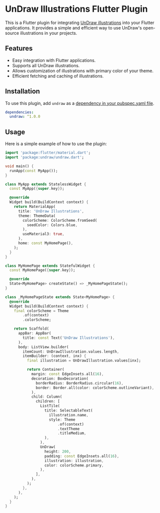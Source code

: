 <!--
This README describes the package. If you publish this package to pub.dev,
this README's contents appear on the landing page for your package.

For information about how to write a good package README, see the guide for
[writing package pages](https://dart.dev/guides/libraries/writing-package-pages).

For general information about developing packages, see the Dart guide for
[creating packages](https://dart.dev/guides/libraries/create-library-packages)
and the Flutter guide for
[developing packages and plugins](https://flutter.dev/developing-packages).
-->

# UnDraw Illustrations Flutter Plugin

This is a Flutter plugin for integrating [UnDraw illustrations](https://undraw.co/illustrations) into your Flutter applications. It
provides a simple and efficient way to use UnDraw's open-source illustrations in your projects.

## Features

- Easy integration with Flutter applications.
- Supports all UnDraw illustrations.
- Allows customization of illustrations with primary color of your theme.
- Efficient fetching and caching of illustrations.

## Installation

To use this plugin, add `undraw` as
a [dependency in your pubspec.yaml file](https://flutter.dev/platform-plugins/).

```yaml
dependencies:
  undraw: ^1.0.0
```

## Usage

Here is a simple example of how to use the plugin:

```dart
import 'package:flutter/material.dart';
import 'package:undraw/undraw.dart';

void main() {
  runApp(const MyApp());
}

class MyApp extends StatelessWidget {
  const MyApp({super.key});

  @override
  Widget build(BuildContext context) {
    return MaterialApp(
      title: 'UnDraw Illustrations',
      theme: ThemeData(
        colorScheme: ColorScheme.fromSeed(
          seedColor: Colors.blue,
        ),
        useMaterial3: true,
      ),
      home: const MyHomePage(),
    );
  }
}

class MyHomePage extends StatefulWidget {
  const MyHomePage({super.key});

  @override
  State<MyHomePage> createState() => _MyHomePageState();
}

class _MyHomePageState extends State<MyHomePage> {
  @override
  Widget build(BuildContext context) {
    final colorScheme = Theme
        .of(context)
        .colorScheme;

    return Scaffold(
      appBar: AppBar(
        title: const Text('UnDraw Illustrations'),
      ),
      body: ListView.builder(
        itemCount: UnDrawIllustration.values.length,
        itemBuilder: (context, inx) {
          final illustration = UnDrawIllustration.values[inx];

          return Container(
            margin: const EdgeInsets.all(16),
            decoration: BoxDecoration(
              borderRadius: BorderRadius.circular(16),
              border: Border.all(color: colorScheme.outlineVariant),
            ),
            child: Column(
              children: [
                ListTile(
                  title: SelectableText(
                    illustration.name,
                    style: Theme
                        .of(context)
                        .textTheme
                        .titleMedium,
                  ),
                ),
                UnDraw(
                  height: 200,
                  padding: const EdgeInsets.all(16),
                  illustration: illustration,
                  color: colorScheme.primary,
                ),
              ],
            ),
          );
        },
      ),
    );
  }
}
```
